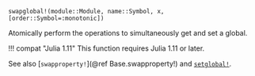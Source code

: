```
swapglobal!(module::Module, name::Symbol, x, [order::Symbol=:monotonic])
```

Atomically perform the operations to simultaneously get and set a global.

!!! compat "Julia 1.11"
    This function requires Julia 1.11 or later.


See also [`swapproperty!`](@ref Base.swapproperty!) and [`setglobal!`](@ref).
